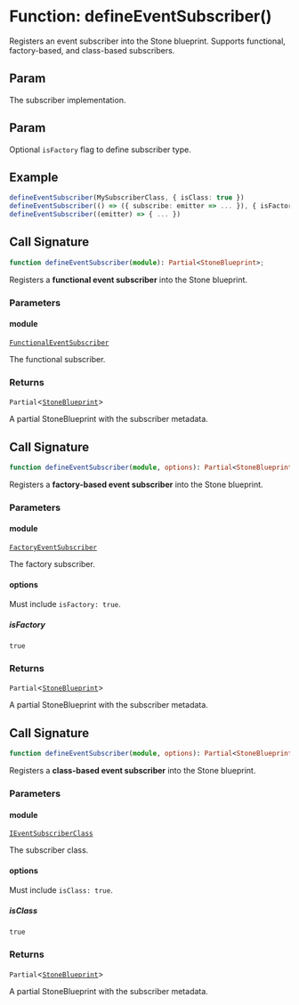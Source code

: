 # Function: defineEventSubscriber()

Registers an event subscriber into the Stone blueprint.
Supports functional, factory-based, and class-based subscribers.

## Param

The subscriber implementation.

## Param

Optional `isFactory` flag to define subscriber type.

## Example

```ts
defineEventSubscriber(MySubscriberClass, { isClass: true })
defineEventSubscriber(() => ({ subscribe: emitter => ... }), { isFactory: true })
defineEventSubscriber((emitter) => { ... })
```

## Call Signature

```ts
function defineEventSubscriber(module): Partial<StoneBlueprint>;
```

Registers a **functional event subscriber** into the Stone blueprint.

### Parameters

#### module

[`FunctionalEventSubscriber`](../../../declarations/type-aliases/FunctionalEventSubscriber.md)

The functional subscriber.

### Returns

`Partial`\<[`StoneBlueprint`](../../../options/StoneBlueprint/interfaces/StoneBlueprint.md)\>

A partial StoneBlueprint with the subscriber metadata.

## Call Signature

```ts
function defineEventSubscriber(module, options): Partial<StoneBlueprint>;
```

Registers a **factory-based event subscriber** into the Stone blueprint.

### Parameters

#### module

[`FactoryEventSubscriber`](../../../declarations/type-aliases/FactoryEventSubscriber.md)

The factory subscriber.

#### options

Must include `isFactory: true`.

##### isFactory

`true`

### Returns

`Partial`\<[`StoneBlueprint`](../../../options/StoneBlueprint/interfaces/StoneBlueprint.md)\>

A partial StoneBlueprint with the subscriber metadata.

## Call Signature

```ts
function defineEventSubscriber(module, options): Partial<StoneBlueprint>;
```

Registers a **class-based event subscriber** into the Stone blueprint.

### Parameters

#### module

[`IEventSubscriberClass`](../../../declarations/type-aliases/IEventSubscriberClass.md)

The subscriber class.

#### options

Must include `isClass: true`.

##### isClass

`true`

### Returns

`Partial`\<[`StoneBlueprint`](../../../options/StoneBlueprint/interfaces/StoneBlueprint.md)\>

A partial StoneBlueprint with the subscriber metadata.

